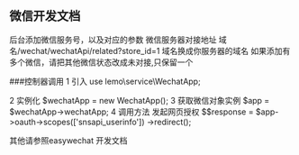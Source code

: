 ## 微信开发文档
后台添加微信服务号，以及对应的参数
微信服务器对接地址   域名/wechat/wechatApi/related?store_id=1
域名换成你服务器的域名 如果添加有多个微信，请把其他微信状态改成未对接,只保留一个
   
###控制器调用
 1  引入 
        use lemo\service\WechatApp;
    
 2  实例化 
        $wechatApp  = new WechatApp();
 3 获取微信对象实例 
        $app =  $wechatApp->wechatApp;
 4  调用方法 发起网页授权
        $$response = $app->oauth->scopes(['snsapi_userinfo'])
                                   ->redirect();
    
其他请参照easywechat 开发文档
